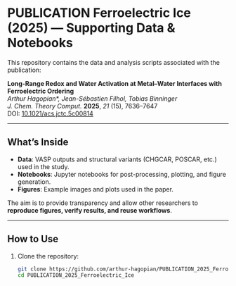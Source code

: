 # PUBLICATION Ferroelectric Ice (2025) — Supporting Data & Notebooks

This repository contains the data and analysis scripts associated with the publication:

**Long-Range Redox and Water Activation at Metal–Water Interfaces with Ferroelectric Ordering**  
*Arthur Hagopian\*, Jean-Sébastien Filhol, Tobias Binninger*  
*J. Chem. Theory Comput.* **2025**, *21* (15), 7636–7647  
DOI: [10.1021/acs.jctc.5c00814](https://pubs.acs.org/doi/full/10.1021/acs.jctc.5c00814)

---

## What’s Inside

- **Data**: VASP outputs and structural variants (CHGCAR, POSCAR, etc.) used in the study.  
- **Notebooks**: Jupyter notebooks for post-processing, plotting, and figure generation.  
- **Figures**: Example images and plots used in the paper.  

The aim is to provide transparency and allow other researchers to **reproduce figures, verify results, and reuse workflows**.

---

## How to Use

1. Clone the repository:
   ```bash
   git clone https://github.com/arthur-hagopian/PUBLICATION_2025_Ferroelectric_Ice.git
   cd PUBLICATION_2025_Ferroelectric_Ice


